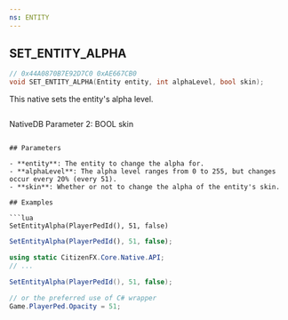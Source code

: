 ```yaml
---
ns: ENTITY
---
```


## SET_ENTITY_ALPHA

```c
// 0x44A0870B7E92D7C0 0xAE667CB0
void SET_ENTITY_ALPHA(Entity entity, int alphaLevel, bool skin);
```

This native sets the entity's alpha level.
```

```
NativeDB Parameter 2: BOOL skin
```

## Parameters

- **entity**: The entity to change the alpha for.
- **alphaLevel**: The alpha level ranges from 0 to 255, but changes occur every 20% (every 51).
- **skin**: Whether or not to change the alpha of the entity's skin.

## Examples

```lua
SetEntityAlpha(PlayerPedId(), 51, false)
```

```js
SetEntityAlpha(PlayerPedId(), 51, false);
```

```csharp
using static CitizenFX.Core.Native.API;
// ...

SetEntityAlpha(PlayerPedId(), 51, false);

// or the preferred use of C# wrapper
Game.PlayerPed.Opacity = 51;
```
